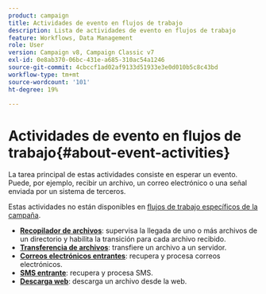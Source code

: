 ```yaml
---
product: campaign
title: Actividades de evento en flujos de trabajo
description: Lista de actividades de evento en flujos de trabajo
feature: Workflows, Data Management
role: User
version: Campaign v8, Campaign Classic v7
exl-id: 0e8ab370-06bc-431e-a685-310ac54a1246
source-git-commit: 4cbccf1ad02af9133d51933e3e0d010b5c8c43bd
workflow-type: tm+mt
source-wordcount: '101'
ht-degree: 19%

---
```


# Actividades de evento en flujos de trabajo{#about-event-activities}

La tarea principal de estas actividades consiste en esperar un evento. Puede, por ejemplo, recibir un archivo, un correo electrónico o una señal enviada por un sistema de terceros.

Estas actividades no están disponibles en [flujos de trabajo específicos de la campaña](campaign-workflows.md).


* **[Recopilador de archivos](file-collector.md)**: supervisa la llegada de uno o más archivos de un directorio y habilita la transición para cada archivo recibido.
* **[Transferencia de archivos](file-transfer.md)**: transfiere un archivo a un servidor.
* **[Correos electrónicos entrantes](inbound-emails.md)**: recupera y procesa correos electrónicos.
* **[SMS entrante](inbound-sms.md)**: recupera y procesa SMS.
* **[Descarga web](web-download.md)**: descarga un archivo desde la web.
